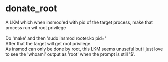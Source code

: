 donate_root
===========

A LKM which when insmod'ed with pid of the target process, make that process run wit root privilege<br/>
<br/>
Do 'make' and then 'sudo insmod rooter.ko pid=<pid of target>'<br/>
After that the target will get root privilege.<br/>
As insmod can only be done by root, this LKM seems unuseful but i just love to see the 'whoami' output as 'root' when the prompt is still '$'.
